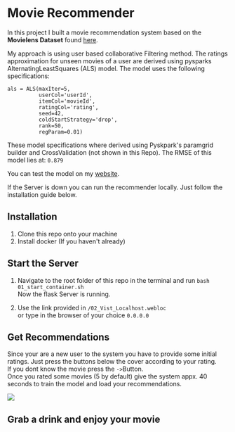 # Movie Recommender
In this project I built a movie recommendation system based on the **Movielens Dataset** found <a href="https://grouplens.org/datasets/movielens/">here</a>.

My approach is using user based collaborative Filtering method.
The ratings approximation for unseen movies of a user are derived using pysparks AlternatingLeastSquares (ALS) model.
The model uses the following specifications:

```
als = ALS(maxIter=5,
          userCol='userId',
          itemCol='movieId',
          ratingCol='rating',
          seed=42,
          coldStartStrategy='drop',
          rank=50,
          regParam=0.01)
```
These model specifications where derived using Pyskpark's paramgrid builder and CrossValidation (not shown in this Repo).
The RMSE of this model lies at: `0.879`

You can test the model on my <a href="http://movie.pietrassyk.com">website</a>.

If the Server is down you can run the recommender locally.  Just follow the installation guide below.

## Installation
1. Clone this repo onto your machine
2. Install docker (If you haven't already)

## Start the Server
1. Navigate to the root folder of this repo in the terminal and run `bash 01_start_container.sh`
<br>Now the flask Server is running.

2. Use the link provided in `/02_Vist_Localhost.webloc` <br>or type in the browser of your choice `0.0.0.0`

## Get Recommendations
Since your are a new user to the system you have to provide some initial ratings. Just press the buttons below the
cover according to your rating.
<br>If you dont know the movie press the `->`Button.
<br>Once you rated some movies (5 by default) give the system appx. 40 seconds to train the model and load your recommendations.

<img src="images/How_to.gif">

## Grab a drink and enjoy your movie


